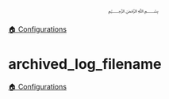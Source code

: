 <p align=center>
   ﷽
</p>

[🏠 Configurations](/docs/CONFIGURATION.md)

# archived_log_filename


[🏠 Configurations](/docs/CONFIGURATION.md)


